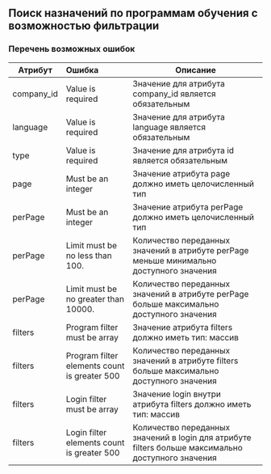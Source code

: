 ## Поиск назначений по программам обучения с возможностью фильтрации
### Перечень возможных ошибок
| Атрибут | Ошибка                        | Описание                                            |
|---------|:------------------------------|-----------------------------------------------------|
| company_id | Value is required | Значение для атрибута company_id является обязательным |
| language | Value is required | Значение для атрибута language является обязательным |
| type | Value is required | Значение для атрибута id является обязательным |
| page | Must be an integer |  Значение атрибута page должно иметь целочисленный тип |
| perPage | Must be an integer | Значение атрибута perPage должно иметь целочисленный тип |
| perPage | Limit must be no less than 100. | Количество переданных значений в атрибуте perPage меньше минимально доступного значения |
| perPage | Limit must be no greater than 10000. | Количество переданных значений в атрибуте perPage больше максимально доступного значения |
| filters | Program filter must be array | Значение атрибута filters должно иметь тип: массив |
| filters | Program filter elements count is greater 500 | Количество переданных значений в атрибуте filters больше максимально доступного значения |
| filters | Login filter must be array | Значение login внутри атрибута filters должно иметь тип: массив |
| filters | Login filter elements count is greater 500 | Количество переданных значений в login для атрибуте filters больше максимально доступного значения |

<!-- ### [Пример ответа](https://github.com/ekvio-dev/integration-api-response-examples/blob/master/examples/v2/information/information-statistic.json) -->